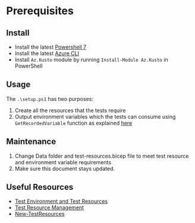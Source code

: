 # Prerequisites

## Install

- Install the latest [Powershell 7](https://github.com/PowerShell/PowerShell/releases)
- Install the latest [Azure CLI](https://docs.microsoft.com/cli/azure/install-azure-cli?view=azure-cli-latest])
- Install `Az.Kusto` module by running `Install-Module Az.Kusto` in PowerShell

## Usage

The `.\setup.ps1` has two purposes:
1. Create all the resources that the tests require
2. Output environment variables which the tests can consume using `GetRecordedVariable` function as explained [here](https://github.com/Azure/azure-sdk-for-net/blob/main/sdk/core/Azure.Core.TestFramework/README.md#test-environment-and-live-test-resources)

## Maintenance

1. Change Data folder and test-resources.bicep file to meet test resource and environment variable requirements
2. Make sure this document stays updated.

## Useful Resources

- [Test Environment and Test Resources](https://github.com/Azure/azure-sdk-for-net/blob/main/sdk/core/Azure.Core.TestFramework/README.md#test-environment-and-live-test-resources)
- [Test Resource Management](https://github.com/Azure/azure-sdk-for-net/blob/main/eng/common/TestResources/README.md)
- [New-TestResources](https://github.com/Azure/azure-sdk-tools/blob/main/eng/common/TestResources/New-TestResources.ps1.md)
